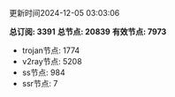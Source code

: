 更新时间2024-12-05 03:03:06

**总订阅: 3391**
**总节点: 20839**
**有效节点: 7973**
- trojan节点: 1774
- v2ray节点: 5208
- ss节点: 984
- ssr节点: 7
